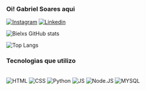 ### Oi! Gabriel Soares aqui 

[![Instagram](https://img.shields.io/badge/Instagram-E4405F?style=for-the-badge&logo=instagram&logoColor=white)](https://www.instagram.com/bielxs_ss_/)
[![Linkedin](https://img.shields.io/badge/LinkedIn-0077B5?style=for-the-badge&logo=linkedin&logoColor=white)](https://www.linkedin.com/in/gabriel-soares-3098782b0/)

![Bielxs GitHub stats](https://github-readme-stats.vercel.app/api?username=Bielxs633&show_icons=true&theme=dracula)

![Top Langs](https://github-readme-stats.vercel.app/api/top-langs/?username=Bielxs633&layout=compact)

### Tecnologias que utilizo

<div style="display: inline_block"><br/>
    <img align="center" alt="HTML" src="https://img.shields.io/badge/HTML-FF0000?style=for-the-badge&logo=html5&logoColor=white" />
    <img align="center" alt="CSS" src="https://img.shields.io/badge/CSS-0000FF?&style=for-the-badge&logo=css3&logoColor=white" />
    <img align="center" alt="Python" src="https://img.shields.io/badge/Python-008000?style=for-the-badge&logo=python&logoColor=white" />
    <img align="center" alt="JS" src="https://img.shields.io/badge/JavaScript-F7DF1E?style=for-the-badge&logo=javascript&logoColor=black" />
    <img align="center" alt="Node.JS" src="https://img.shields.io/badge/Node.js-FF4500?style=for-the-badge&logo=node.js&logoColor=white" />
    <img align="center" alt="MYSQL" src="https://img.shields.io/badge/MySQL-00000F?style=for-the-badge&logo=mysql&logoColor=white" />
</div><br/>

